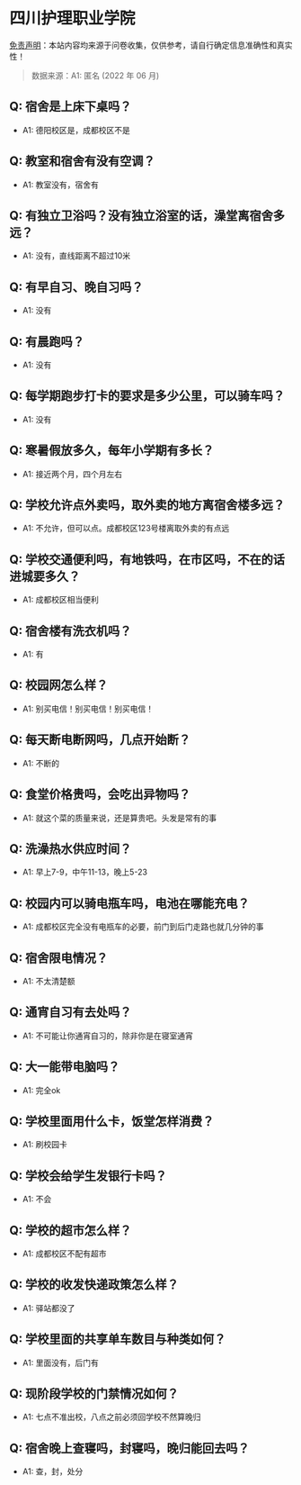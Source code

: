 # 四川护理职业学院

[免责声明](https://colleges.chat/#_3)：本站内容均来源于问卷收集，仅供参考，请自行确定信息准确性和真实性！

> 数据来源：A1: 匿名 (2022 年 06 月)

## Q: 宿舍是上床下桌吗？

- A1: 德阳校区是，成都校区不是

## Q: 教室和宿舍有没有空调？

- A1: 教室没有，宿舍有

## Q: 有独立卫浴吗？没有独立浴室的话，澡堂离宿舍多远？

- A1: 没有，直线距离不超过10米

## Q: 有早自习、晚自习吗？

- A1: 没有

## Q: 有晨跑吗？

- A1: 没有

## Q: 每学期跑步打卡的要求是多少公里，可以骑车吗？

- A1: 没有

## Q: 寒暑假放多久，每年小学期有多长？

- A1: 接近两个月，四个月左右

## Q: 学校允许点外卖吗，取外卖的地方离宿舍楼多远？

- A1: 不允许，但可以点。成都校区123号楼离取外卖的有点远

## Q: 学校交通便利吗，有地铁吗，在市区吗，不在的话进城要多久？

- A1: 成都校区相当便利

## Q: 宿舍楼有洗衣机吗？

- A1: 有

## Q: 校园网怎么样？

- A1: 别买电信！别买电信！别买电信！

## Q: 每天断电断网吗，几点开始断？

- A1: 不断的

## Q: 食堂价格贵吗，会吃出异物吗？

- A1: 就这个菜的质量来说，还是算贵吧。头发是常有的事

## Q: 洗澡热水供应时间？

- A1: 早上7-9，中午11-13，晚上5-23

## Q: 校园内可以骑电瓶车吗，电池在哪能充电？

- A1: 成都校区完全没有电瓶车的必要，前门到后门走路也就几分钟的事

## Q: 宿舍限电情况？

- A1: 不太清楚额

## Q: 通宵自习有去处吗？

- A1: 不可能让你通宵自习的，除非你是在寝室通宵

## Q: 大一能带电脑吗？

- A1: 完全ok

## Q: 学校里面用什么卡，饭堂怎样消费？

- A1: 刷校园卡

## Q: 学校会给学生发银行卡吗？

- A1: 不会

## Q: 学校的超市怎么样？

- A1: 成都校区不配有超市

## Q: 学校的收发快递政策怎么样？

- A1: 驿站都没了

## Q: 学校里面的共享单车数目与种类如何？

- A1: 里面没有，后门有

## Q: 现阶段学校的门禁情况如何？

- A1: 七点不准出校，八点之前必须回学校不然算晚归

## Q: 宿舍晚上查寝吗，封寝吗，晚归能回去吗？

- A1: 查，封，处分

